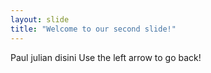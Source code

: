 ```yaml
---
layout: slide
title: "Welcome to our second slide!"
---
```

Paul julian disini
Use the left arrow to go back!
